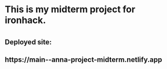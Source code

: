 <h1>This is my midterm project for ironhack.<h1>

<h2>Deployed site:<h2>
https://main--anna-project-midterm.netlify.app

